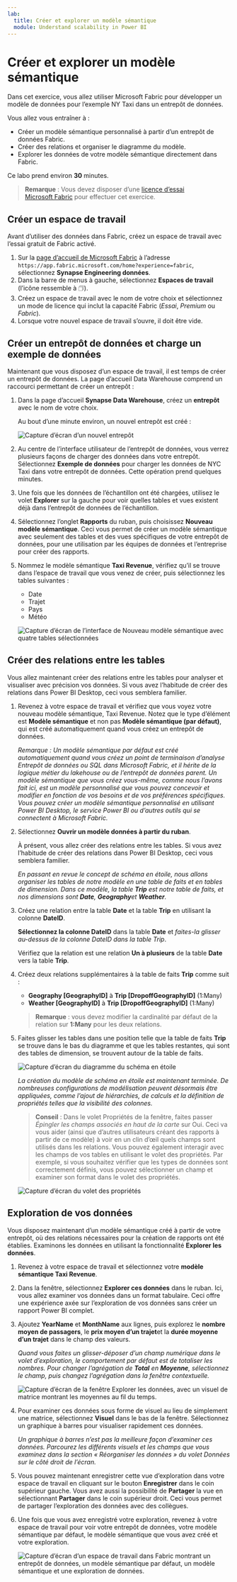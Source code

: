 ```yaml
---
lab:
  title: Créer et explorer un modèle sémantique
  module: Understand scalability in Power BI
---
```


# Créer et explorer un modèle sémantique

Dans cet exercice, vous allez utiliser Microsoft Fabric pour développer un modèle de données pour l’exemple NY Taxi dans un entrepôt de données.

Vous allez vous entraîner à :

- Créer un modèle sémantique personnalisé à partir d’un entrepôt de données Fabric.
- Créer des relations et organiser le diagramme du modèle.
- Explorer les données de votre modèle sémantique directement dans Fabric.

Ce labo prend environ **30** minutes.

> **Remarque** : Vous devez disposer d’une [licence d’essai Microsoft Fabric](https://learn.microsoft.com/fabric/get-started/fabric-trial) pour effectuer cet exercice.

## Créer un espace de travail

Avant d’utiliser des données dans Fabric, créez un espace de travail avec l’essai gratuit de Fabric activé.

1. Sur la [page d’accueil de Microsoft Fabric](https://app.fabric.microsoft.com/home?experience=fabric) à l’adresse `https://app.fabric.microsoft.com/home?experience=fabric`, sélectionnez **Synapse Engineering données**.
1. Dans la barre de menus à gauche, sélectionnez **Espaces de travail** (l’icône ressemble à &#128455;).
1. Créez un espace de travail avec le nom de votre choix et sélectionnez un mode de licence qui inclut la capacité Fabric (*Essai*, *Premium* ou *Fabric*).
1. Lorsque votre nouvel espace de travail s’ouvre, il doit être vide.

## Créer un entrepôt de données et charge un exemple de données

Maintenant que vous disposez d’un espace de travail, il est temps de créer un entrepôt de données. La page d’accueil Data Warehouse comprend un raccourci permettant de créer un entrepôt :

1. Dans la page d’accueil **Synapse Data Warehouse**, créez un **entrepôt** avec le nom de votre choix.

    Au bout d’une minute environ, un nouvel entrepôt est créé :
    
    ![Capture d’écran d’un nouvel entrepôt](./Images/new-data-warehouse2.png)

1. Au centre de l’interface utilisateur de l’entrepôt de données, vous verrez plusieurs façons de charger des données dans votre entrepôt. Sélectionnez **Exemple de données** pour charger les données de NYC Taxi dans votre entrepôt de données. Cette opération prend quelques minutes.

1. Une fois que les données de l’échantillon ont été chargées, utilisez le volet **Explorer** sur la gauche pour voir quelles tables et vues existent déjà dans l’entrepôt de données de l’échantillon.

1. Sélectionnez l’onglet **Rapports** du ruban, puis choisissez **Nouveau modèle sémantique**. Ceci vous permet de créer un modèle sémantique avec seulement des tables et des vues spécifiques de votre entrepôt de données, pour une utilisation par les équipes de données et l’entreprise pour créer des rapports.

1. Nommez le modèle sémantique **Taxi Revenue**, vérifiez qu’il se trouve dans l’espace de travail que vous venez de créer, puis sélectionnez les tables suivantes :
   - Date
   - Trajet
   - Pays
   - Météo
     
   ![Capture d’écran de l’interface de Nouveau modèle sémantique avec quatre tables sélectionnées](./Images/new-semantic-model.png)
     
## Créer des relations entre les tables

Vous allez maintenant créer des relations entre les tables pour analyser et visualiser avec précision vos données. Si vous avez l’habitude de créer des relations dans Power BI Desktop, ceci vous semblera familier.

1. Revenez à votre espace de travail et vérifiez que vous voyez votre nouveau modèle sémantique, Taxi Revenue. Notez que le type d’élément est **Modèle sémantique** et non pas **Modèle sémantique (par défaut)**, qui est créé automatiquement quand vous créez un entrepôt de données.

     *Remarque : Un modèle sémantique par défaut est créé automatiquement quand vous créez un point de terminaison d’analyse Entrepôt de données ou SQL dans Microsoft Fabric, et il hérite de la logique métier du lakehouse ou de l’entrepôt de données parent. Un modèle sémantique que vous créez vous-même, comme nous l’avons fait ici, est un modèle personnalisé que vous pouvez concevoir et modifier en fonction de vos besoins et de vos préférences spécifiques. Vous pouvez créer un modèle sémantique personnalisé en utilisant Power BI Desktop, le service Power BI ou d’autres outils qui se connectent à Microsoft Fabric.*

1. Sélectionnez **Ouvrir un modèle données à partir du ruban**.

    À présent, vous allez créer des relations entre les tables. Si vous avez l’habitude de créer des relations dans Power BI Desktop, ceci vous semblera familier.

    *En passant en revue le concept de schéma en étoile, nous allons organiser les tables de notre modèle en une table de faits et en tables de dimension. Dans ce modèle, la table **Trip** est notre table de faits, et nos dimensions sont **Date**, **Geography**et **Weather**.*

1. Créez une relation entre la table **Date** et la table **Trip** en utilisant la colonne **DateID**.

    **Sélectionnez la colonne DateID** dans la table **Date** et *faites-la glisser au-dessus de la colonne DateID dans la table Trip*.

    Vérifiez que la relation est une relation **Un à plusieurs** de la table **Date** vers la table **Trip**.

1. Créez deux relations supplémentaires à la table de faits **Trip** comme suit :

   - **Geography [GeographyID]** à **Trip [DropoffGeographyID]** (1:Many)
   - **Weather [GeographyID]** à **Trip [DropoffGeographyID]** (1:Many)

    > **Remarque** : vous devez modifier la cardinalité par défaut de la relation sur **1:Many** pour les deux relations.

1. Faites glisser les tables dans une position telle que la table de faits **Trip** se trouve dans le bas du diagramme et que les tables restantes, qui sont des tables de dimension, se trouvent autour de la table de faits.

    ![Capture d’écran du diagramme du schéma en étoile](./Images/star-schema-diagram.png)

    *La création du modèle de schéma en étoile est maintenant terminée. De nombreuses configurations de modélisation peuvent désormais être appliquées, comme l’ajout de hiérarchies, de calculs et la définition de propriétés telles que la visibilité des colonnes.*

    > **Conseil** : Dans le volet Propriétés de la fenêtre, faites passer *Épingler les champs associés en haut de la carte* sur Oui. Ceci va vous aider (ainsi que d’autres utilisateurs créant des rapports à partir de ce modèle) à voir en un clin d’œil quels champs sont utilisés dans les relations. Vous pouvez également interagir avec les champs de vos tables en utilisant le volet des propriétés. Par exemple, si vous souhaitez vérifier que les types de données sont correctement définis, vous pouvez sélectionner un champ et examiner son format dans le volet des propriétés.

     ![Capture d’écran du volet des propriétés](./Images/properties-pane.png)

## Exploration de vos données

Vous disposez maintenant d’un modèle sémantique créé à partir de votre entrepôt, où des relations nécessaires pour la création de rapports ont été établies. Examinons les données en utilisant la fonctionnalité **Explorer les données**.

1. Revenez à votre espace de travail et sélectionnez votre **modèle sémantique Taxi Revenue**.

1. Dans la fenêtre, sélectionnez **Explorer ces données** dans le ruban. Ici, vous allez examiner vos données dans un format tabulaire. Ceci offre une expérience axée sur l’exploration de vos données sans créer un rapport Power BI complet.

1. Ajoutez **YearName** et **MonthName** aux lignes, puis explorez le **nombre moyen de passagers**, le **prix moyen d’un trajet**et la **durée moyenne d’un trajet** dans le champ des valeurs.

    *Quand vous faites un glisser-déposer d’un champ numérique dans le volet d’exploration, le comportement par défaut est de totaliser les nombres. Pour changer l’agrégation de **Total** en **Moyenne**, sélectionnez le champ, puis changez l’agrégation dans la fenêtre contextuelle.*

    ![Capture d’écran de la fenêtre Explorer les données, avec un visuel de matrice montrant les moyennes au fil du temps.](./Images/explore-data-fabric.png)

1. Pour examiner ces données sous forme de visuel au lieu de simplement une matrice, sélectionnez **Visuel** dans le bas de la fenêtre. Sélectionnez un graphique à barres pour visualiser rapidement ces données.

   *Un graphique à barres n’est pas la meilleure façon d’examiner ces données. Parcourez les différents visuels et les champs que vous examinez dans la section « Réorganiser les données » du volet Données sur le côté droit de l’écran.*

1. Vous pouvez maintenant enregistrer cette vue d’exploration dans votre espace de travail en cliquant sur le bouton **Enregistrer** dans le coin supérieur gauche. Vous avez aussi la possibilité de **Partager** la vue en sélectionnant **Partager** dans le coin supérieur droit. Ceci vous permet de partager l’exploration des données avec des collègues.

1. Une fois que vous avez enregistré votre exploration, revenez à votre espace de travail pour voir votre entrepôt de données, votre modèle sémantique par défaut, le modèle sémantique que vous avez créé et votre exploration.

    ![Capture d’écran d’un espace de travail dans Fabric montrant un entrepôt de données, un modèle sémantique par défaut, un modèle sémantique et une exploration de données.](./Images/semantic-model-workspace.png)
